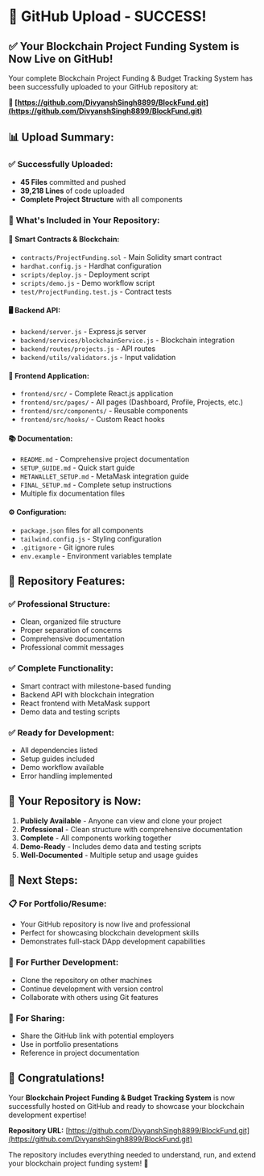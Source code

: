 # 🚀 **GitHub Upload - SUCCESS!**

## ✅ **Your Blockchain Project Funding System is Now Live on GitHub!**

Your complete Blockchain Project Funding & Budget Tracking System has been successfully uploaded to your GitHub repository at:

**🔗 [https://github.com/DivyanshSingh8899/BlockFund.git](https://github.com/DivyanshSingh8899/BlockFund.git)**

## 📊 **Upload Summary:**

### ✅ **Successfully Uploaded:**
- **45 Files** committed and pushed
- **39,218 Lines** of code uploaded
- **Complete Project Structure** with all components

### 📁 **What's Included in Your Repository:**

#### 🔧 **Smart Contracts & Blockchain:**
- `contracts/ProjectFunding.sol` - Main Solidity smart contract
- `hardhat.config.js` - Hardhat configuration
- `scripts/deploy.js` - Deployment script
- `scripts/demo.js` - Demo workflow script
- `test/ProjectFunding.test.js` - Contract tests

#### 🖥️ **Backend API:**
- `backend/server.js` - Express.js server
- `backend/services/blockchainService.js` - Blockchain integration
- `backend/routes/projects.js` - API routes
- `backend/utils/validators.js` - Input validation

#### 🎨 **Frontend Application:**
- `frontend/src/` - Complete React.js application
- `frontend/src/pages/` - All pages (Dashboard, Profile, Projects, etc.)
- `frontend/src/components/` - Reusable components
- `frontend/src/hooks/` - Custom React hooks

#### 📚 **Documentation:**
- `README.md` - Comprehensive project documentation
- `SETUP_GUIDE.md` - Quick start guide
- `METAWALLET_SETUP.md` - MetaMask integration guide
- `FINAL_SETUP.md` - Complete setup instructions
- Multiple fix documentation files

#### ⚙️ **Configuration:**
- `package.json` files for all components
- `tailwind.config.js` - Styling configuration
- `.gitignore` - Git ignore rules
- `env.example` - Environment variables template

## 🎯 **Repository Features:**

### ✅ **Professional Structure:**
- Clean, organized file structure
- Proper separation of concerns
- Comprehensive documentation
- Professional commit messages

### ✅ **Complete Functionality:**
- Smart contract with milestone-based funding
- Backend API with blockchain integration
- React frontend with MetaMask support
- Demo data and testing scripts

### ✅ **Ready for Development:**
- All dependencies listed
- Setup guides included
- Demo workflow available
- Error handling implemented

## 🌟 **Your Repository is Now:**

1. **Publicly Available** - Anyone can view and clone your project
2. **Professional** - Clean structure with comprehensive documentation
3. **Complete** - All components working together
4. **Demo-Ready** - Includes demo data and testing scripts
5. **Well-Documented** - Multiple setup and usage guides

## 🚀 **Next Steps:**

### 📋 **For Portfolio/Resume:**
- Your GitHub repository is now live and professional
- Perfect for showcasing blockchain development skills
- Demonstrates full-stack DApp development capabilities

### 🔧 **For Further Development:**
- Clone the repository on other machines
- Continue development with version control
- Collaborate with others using Git features

### 📖 **For Sharing:**
- Share the GitHub link with potential employers
- Use in portfolio presentations
- Reference in project documentation

## 🎉 **Congratulations!**

Your **Blockchain Project Funding & Budget Tracking System** is now successfully hosted on GitHub and ready to showcase your blockchain development expertise!

**Repository URL:** [https://github.com/DivyanshSingh8899/BlockFund.git](https://github.com/DivyanshSingh8899/BlockFund.git)

The repository includes everything needed to understand, run, and extend your blockchain project funding system! 🚀
